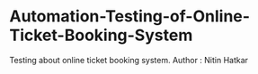 # Automation-Testing-of-Online-Ticket-Booking-System
Testing about online ticket booking system.
Author : Nitin Hatkar
